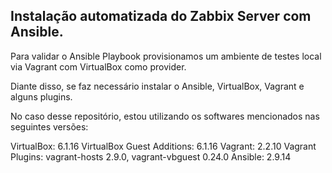 ## Instalação automatizada do Zabbix Server com Ansible.

Para validar o Ansible Playbook provisionamos um ambiente de testes local via Vagrant com VirtualBox como provider.

Diante disso, se faz necessário instalar o Ansible, VirtualBox, Vagrant e alguns plugins.

No caso desse repositório, estou utilizando os softwares mencionados nas seguintes versões:

VirtualBox: 6.1.16
VirtualBox Guest Additions: 6.1.16
Vagrant: 2.2.10
Vagrant Plugins: vagrant-hosts 2.9.0, vagrant-vbguest 0.24.0
Ansible: 2.9.14


